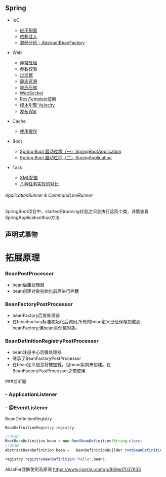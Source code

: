 Spring
-

- IoC
	- [应用配置](ioc/configuration.md) 
	- [依赖注入](ioc/dependency_injection.md)
    - [源码分析 - AbstractBeanFactory](ioc/AbstractBeanFactory.md)

- Web
	- [异常处理](web/exception.md)
	- [参数校验](web/validate.md)
	- [过滤器](web/filter.md)
	- [静态资源](web/static_content.md)
	- [响应压缩](web/compression.md)
	- [WebSocket](web/websocket.md)
	- [RestTemplate使用](web/RestTemplate.md)
	- [模本引擎 Velocity](https://www.kancloud.cn/boshu/springboot/215852)
	- [发布War](web/deploy_war.md)

- Cache
	- [使用缓存](cache/use.md)

- Boot
    - [Spring Boot 启动过程（一）SpringBootApplication](boot/SpringBootApplication.md)
    - [Spring Boot 启动过程（二）SpringApplication](boot/SpringApplication.md)

- Task
	- [XML配置](task/task_xml.md)
	- [几种任务实现的对比](https://blog.csdn.net/wqh8522/article/details/79224290)

###### ApplicationRunner & CommandLineRunner

SpringBoot项目中，started和running状态之间会执行这两个类，详情查看SpringApplication#run方法




## 声明式事物

# 拓展原理

### BeanPostProcessor

- bean后置处理器
- bean创建对象初始化前后进行拦截

### BeanFactoryPostProcessor

- beanFactory后置处理器
- 在beanFactory标准初始化后调用,所有的bean定义已经保存加载到beanFactory,但bean未创建对象。

### BeanDefinitionRegistryPostProcessor

- bean注册中心后置处理器
- 继承了BeanFactoryPostProcessor
- 在bean定义信息将被加载，但bean实例未创建。在BeanFactoryPostProcessor之前使用

###监听器

### - ApplicationListener

### - @EventListener

BeanDefinitionRegistry

```java
BeanDefinitionRegistry registry;

//方法1
RootBeanDefinition bean = new RootBeanDefinition(String.class)
//方法2
AbstractBeanDefinition bean = 	BeanDefinitionBuilder.rootBeanDefinition(String.class).getBeanDefinition();

registry.registryBeanDefinition("hello",bean);
```

AliasFor注解使用及原理
https://www.jianshu.com/p/869ed7037833
